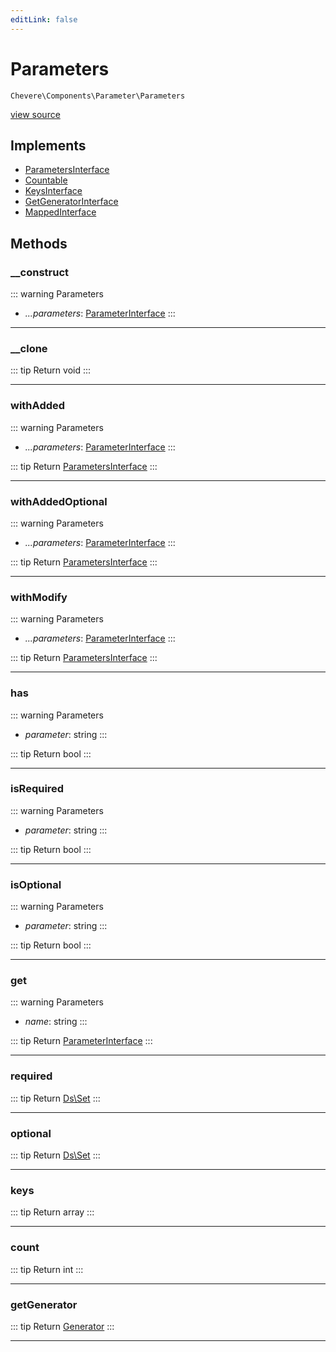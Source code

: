 ```yaml
---
editLink: false
---
```


# Parameters

`Chevere\Components\Parameter\Parameters`

[view source](https://github.com/chevere/chevere/blob/main/src/Chevere/Components/Parameter/Parameters.php)

## Implements

- [ParametersInterface](../../Interfaces/Parameter/ParametersInterface.md)
- [Countable](https://www.php.net/manual/class.countable)
- [KeysInterface](../../Interfaces/DataStructure/KeysInterface.md)
- [GetGeneratorInterface](../../Interfaces/DataStructure/GetGeneratorInterface.md)
- [MappedInterface](../../Interfaces/DataStructure/MappedInterface.md)

## Methods

### __construct

::: warning Parameters
- *...parameters*: [ParameterInterface](../../Interfaces/Parameter/ParameterInterface.md)
:::

---

### __clone

::: tip Return
void
:::

---

### withAdded

::: warning Parameters
- *...parameters*: [ParameterInterface](../../Interfaces/Parameter/ParameterInterface.md)
:::

::: tip Return
[ParametersInterface](../../Interfaces/Parameter/ParametersInterface.md)
:::

---

### withAddedOptional

::: warning Parameters
- *...parameters*: [ParameterInterface](../../Interfaces/Parameter/ParameterInterface.md)
:::

::: tip Return
[ParametersInterface](../../Interfaces/Parameter/ParametersInterface.md)
:::

---

### withModify

::: warning Parameters
- *...parameters*: [ParameterInterface](../../Interfaces/Parameter/ParameterInterface.md)
:::

::: tip Return
[ParametersInterface](../../Interfaces/Parameter/ParametersInterface.md)
:::

---

### has

::: warning Parameters
- *parameter*: string
:::

::: tip Return
bool
:::

---

### isRequired

::: warning Parameters
- *parameter*: string
:::

::: tip Return
bool
:::

---

### isOptional

::: warning Parameters
- *parameter*: string
:::

::: tip Return
bool
:::

---

### get

::: warning Parameters
- *name*: string
:::

::: tip Return
[ParameterInterface](../../Interfaces/Parameter/ParameterInterface.md)
:::

---

### required

::: tip Return
[Ds\Set](https://www.php.net/manual/class.ds\set)
:::

---

### optional

::: tip Return
[Ds\Set](https://www.php.net/manual/class.ds\set)
:::

---

### keys

::: tip Return
array
:::

---

### count

::: tip Return
int
:::

---

### getGenerator

::: tip Return
[Generator](https://www.php.net/manual/class.generator)
:::

---
